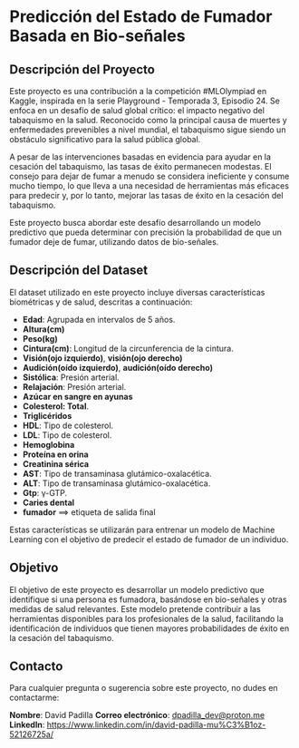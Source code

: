 # Predicción del Estado de Fumador Basada en Bio-señales

## Descripción del Proyecto

Este proyecto es una contribución a la competición #MLOlympiad en Kaggle, inspirada en la serie Playground - Temporada 3, Episodio 24. Se enfoca en un desafío de salud global crítico: el impacto negativo del tabaquismo en la salud. Reconocido como la principal causa de muertes y enfermedades prevenibles a nivel mundial, el tabaquismo sigue siendo un obstáculo significativo para la salud pública global.

A pesar de las intervenciones basadas en evidencia para ayudar en la cesación del tabaquismo, las tasas de éxito permanecen modestas. El consejo para dejar de fumar a menudo se considera ineficiente y consume mucho tiempo, lo que lleva a una necesidad de herramientas más eficaces para predecir y, por lo tanto, mejorar las tasas de éxito en la cesación del tabaquismo.

Este proyecto busca abordar este desafío desarrollando un modelo predictivo que pueda determinar con precisión la probabilidad de que un fumador deje de fumar, utilizando datos de bio-señales.

## Descripción del Dataset

El dataset utilizado en este proyecto incluye diversas características biométricas y de salud, descritas a continuación:

* **Edad**: Agrupada en intervalos de 5 años.
* **Altura(cm)**
* **Peso(kg)**
* **Cintura(cm)**: Longitud de la circunferencia de la cintura.
* **Visión(ojo izquierdo)**, **visión(ojo derecho)**
* **Audición(oído izquierdo)**, **audición(oído derecho)**
* **Sistólica**: Presión arterial.
* **Relajación**: Presión arterial.
* **Azúcar en sangre en ayunas**
* **Colesterol: Total**.
* **Triglicéridos**
* **HDL**: Tipo de colesterol.
* **LDL**: Tipo de colesterol.
* **Hemoglobina**
* **Proteína en orina**
* **Creatinina sérica**
* **AST**: Tipo de transaminasa glutámico-oxalacética.
* **ALT**: Tipo de transaminasa glutámico-oxalacética.
* **Gtp**: γ-GTP.
* **Caries dental**
* **fumador** ==> etiqueta de salida final

Estas características se utilizarán para entrenar un modelo de Machine Learning con el objetivo de predecir el estado de fumador de un individuo.

## Objetivo

El objetivo de este proyecto es desarrollar un modelo predictivo que identifique si una persona es fumadora, basándose en bio-señales y otras medidas de salud relevantes. Este modelo pretende contribuir a las herramientas disponibles para los profesionales de la salud, facilitando la identificación de individuos que tienen mayores probabilidades de éxito en la cesación del tabaquismo.

## Contacto

Para cualquier pregunta o sugerencia sobre este proyecto, no dudes en contactarme:

**Nombre**: David Padilla
**Correo electrónico**: <dpadilla_dev@proton.me>
**LinkedIn**: <https://www.linkedin.com/in/david-padilla-mu%C3%B1oz-52126725a/>
